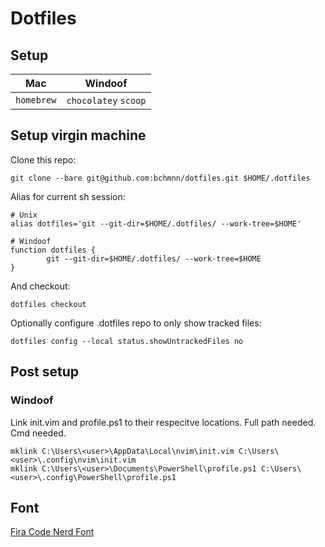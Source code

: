 # Dotfiles

## Setup

|Mac|Windoof|
|-|-|
|`homebrew`|`chocolatey` `scoop`|

## Setup virgin machine

Clone this repo:
```console
git clone --bare git@github.com:bchmnn/dotfiles.git $HOME/.dotfiles
```

Alias for current sh session:
```console
# Unix
alias dotfiles='git --git-dir=$HOME/.dotfiles/ --work-tree=$HOME'

# Windoof
function dotfiles {
        git --git-dir=$HOME/.dotfiles/ --work-tree=$HOME
}
```

And checkout:
```console
dotfiles checkout
```

Optionally configure .dotfiles repo to only show tracked files:
```console
dotfiles config --local status.showUntrackedFiles no
```

## Post setup
### Windoof
Link init.vim and profile.ps1 to their respecitve locations. Full path needed. Cmd needed.
```console
mklink C:\Users\<user>\AppData\Local\nvim\init.vim C:\Users\<user>\.config\nvim\init.vim
mklink C:\Users\<user>\Documents\PowerShell\profile.ps1 C:\Users\<user>\.config\PowerShell\profile.ps1
```

## Font
[Fira Code Nerd Font](https://github.com/ryanoasis/nerd-fonts/blob/master/patched-fonts/FiraCode/Regular/complete/Fira%20Code%20Regular%20Nerd%20Font%20Complete%20Mono%20Windows%20Compatible.ttf)
